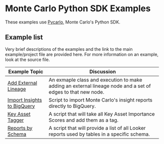 # Monte Carlo Python SDK Examples

These examples use [Pycarlo](https://github.com/monte-carlo-data/python-sdk), Monte Carlo's Python SDK.

## Example list

Very brief descriptions of the examples and the link to the main example/project file are provided here. For more information on an example, look at the source file.

| Example Topic | Discussion |
| ------------- | ---------- |
| [Add External Lineage](lineage.py) | An exmaple class and execution to make adding an external lineage node and a set of edges to that new node. |
| [Import Insights to BigQuery](bigquery_insights_importer.py) | Script to import Monte Carlo's insight reports directly to BigQuery. |
| [Key Asset Tagger](key_asset_tagger.py) | A script that will take all Key Asset Importance Scores and add them as a tag. |
| [Reports by Schema](reports_by_schema.py) | A script that will provide a list of all Looker reports used by tables in a specific schema. |